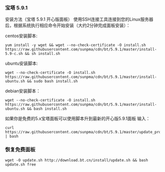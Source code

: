 ### 宝塔 5.9.1
安装方法（宝塔 5.9.1 开心版面板）
使用SSH连接工具连接到您的Linux服务器后，根据系统执行相应命令开始安装（大约2分钟完成面板安装）：

centos安装脚本:
```
yum install -y wget && wget --no-check-certificate -O install.sh https://raw.githubusercontent.com/sunpma/cdn/bt/5.9.1/master/install-5.9-c.sh && sh install.sh
```

ubuntu安装脚本:
```
wget --no-check-certificate -O install.sh https://raw.githubusercontent.com/sunpma/cdn/bt/5.9.1/master/install-ubuntu.sh && sudo bash install.sh
```

debian安装脚本：
```
wget --no-check-certificate -O install.sh https://raw.githubusercontent.com/sunpma/cdn/bt/5.9.1/master/install-ubuntu.sh && bash install.sh
```

如果你是免费的5.x宝塔面板可以使用脚本升到最新的开心版5.9.1面板 输入：
```
curl https://raw.githubusercontent.com/sunpma/cdn/bt/5.9.1/master/update_pro.sh | bash 
```

### 恢复免费面板
```
wget -O update.sh http://download.bt.cn/install/update.sh && bash update.sh free
```
